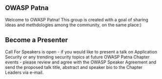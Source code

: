  
 ## OWASP Patna
  Welcome to OWASP Patna! This group is created with a goal of sharing ideas and methdologies among the community, on the same place:)
 
 ## Become a Presenter
 Call For Speakers is open - if you would like to present a talk on Application Security or any trending security topics at future OWASP Patna Chapter events - please review and agree with the OWASP Speaker Agreement and send the proposed talk title, abstract and speaker bio to the Chapter Leaders via e-mail.
